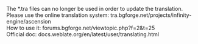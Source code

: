 The *.tra files can no longer be used in order to update the translation.  
Please use the online translation system: tra.bgforge.net/projects/infinity-engine/ascension  
How to use it: forums.bgforge.net/viewtopic.php?f=2&t=25  
Official doc: docs.weblate.org/en/latest/user/translating.html  
